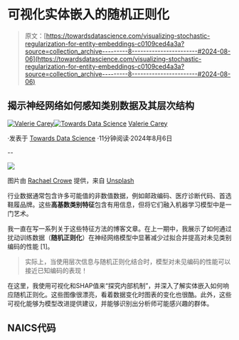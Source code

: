 # 可视化实体嵌入的随机正则化

> 原文：[https://towardsdatascience.com/visualizing-stochastic-regularization-for-entity-embeddings-c0109ced4a3a?source=collection_archive---------8-----------------------#2024-08-06](https://towardsdatascience.com/visualizing-stochastic-regularization-for-entity-embeddings-c0109ced4a3a?source=collection_archive---------8-----------------------#2024-08-06)

## 揭示神经网络如何感知类别数据及其层次结构

[](https://medium.com/@vla6?source=post_page---byline--c0109ced4a3a--------------------------------)[![Valerie Carey](../Images/9ef394fe5a6a5439521c1905e0195751.png)](https://medium.com/@vla6?source=post_page---byline--c0109ced4a3a--------------------------------)[](https://towardsdatascience.com/?source=post_page---byline--c0109ced4a3a--------------------------------)[![Towards Data Science](../Images/a6ff2676ffcc0c7aad8aaf1d79379785.png)](https://towardsdatascience.com/?source=post_page---byline--c0109ced4a3a--------------------------------) [Valerie Carey](https://medium.com/@vla6?source=post_page---byline--c0109ced4a3a--------------------------------)

·发表于 [Towards Data Science](https://towardsdatascience.com/?source=post_page---byline--c0109ced4a3a--------------------------------) ·11分钟阅读·2024年8月6日

--

![](../Images/3b2502e5244064b351537fa99c7cff97.png)

图片由 [Rachael Crowe](https://unsplash.com/@hellorachaelcrowe?utm_source=medium&utm_medium=referral) 提供，来自 [Unsplash](https://unsplash.com/?utm_source=medium&utm_medium=referral)

行业数据通常包含许多可能值的非数值数据，例如邮政编码、医疗诊断代码、首选鞋履品牌。这些**高基数类别特征**包含有用信息，但将它们融入机器学习模型中是一门艺术。

我一直在写一系列关于这些特征方法的博客文章。在上一期中，我展示了如何通过扰动训练数据（**随机正则化**）在神经网络模型中显著减少过拟合并提高对未见类别编码的性能 [1]。

> 实际上，当使用层次信息与随机正则化结合时，模型对未见编码的性能可以接近已知编码的表现！

在这里，我使用可视化和SHAP值来“探究内部机制”，并深入了解实体嵌入如何响应随机正则化。这些图像很漂亮，看着数据变化时图表的变化也很酷。此外，这些可视化能够为模型改进提供建议，并能够识别出分析师可能感兴趣的群体。

## NAICS代码

